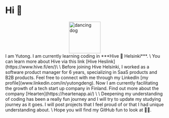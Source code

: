 # Hi 👋
<div style="display: flex; justify-content: center;">
    <img src="https://media2.giphy.com/media/v1.Y2lkPTc5MGI3NjExeTF4b2puajE1ZnRsanVna3RhYTFwcjA0Z2RoNHBndXpzNjhmMTU0ciZlcD12MV9pbnRlcm5hbF9naWZfYnlfaWQmY3Q9Zw/5AHtj2UbniPlKqw11Y/giphy.gif" 
         alt="dancing dog" 
         width="100">
</div>
I am Yutong. I am currently learning coding in ***Hive 🐝 Helsinki***. \
You can learn more about Hive via this link [Hive Heslink](https://www.hive.fi/en/)\
\
Before joining Hive Helsinki, I worked as a software product manager for 6 years, specializing in SaaS products and B2B products.  Feel free to connect with me through my LinkedIn  [my profile](www.linkedin.com/in/yutongdeng). Now I am currently facilitating the growth of a tech start up company in Finland. Find out more about the company [Hearten](https://heartenapp.ai/) \
\
Deepening my understanding of coding has been a really fun journey and I will try to update my studying journey as it goes. I will post projects that I feel proud of or that I had unique understanding about. \
Hope you will find my GitHub fun to look at 🙋‍♀️.

